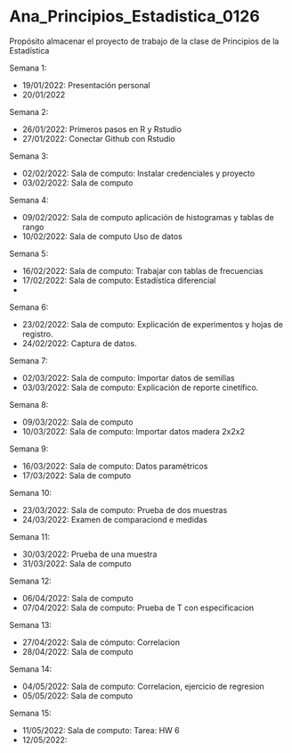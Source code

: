 # Ana_Principios_Estadistica_0126
Propósito almacenar el proyecto de trabajo de la clase de Principios de la Estadística

Semana 1:
+ 19/01/2022: Presentación personal
+ 20/01/2022

Semana 2:
+ 26/01/2022: Primeros pasos en R y Rstudio
+ 27/01/2022: Conectar Github con Rstudio

Semana 3:
+ 02/02/2022: Sala de computo: Instalar credenciales y proyecto
+ 03/02/2022: Sala de computo 

Semana 4:
+ 09/02/2022: Sala de computo aplicación de histogramas y tablas de rango
+ 10/02/2022: Sala de computo Uso de datos

Semana 5:
+ 16/02/2022: Sala de computo: Trabajar con tablas de frecuencias
+ 17/02/2022: Sala de computo: Estadística diferencial
+ 
Semana 6:
+ 23/02/2022: Sala de computo: Explicación de experimentos y hojas de registro.
+ 24/02/2022: Captura de datos.

Semana 7:
+ 02/03/2022: Sala de computo: Importar datos de semillas
+ 03/03/2022: Sala de computo: Explicación de reporte cinetífico.

Semana 8:
+ 09/03/2022: Sala de computo
+ 10/03/2022: Sala de computo: Importar datos madera 2x2x2

Semana 9:
+ 16/03/2022: Sala de computo: Datos paramétricos
+ 17/03/2022: Sala de computo

Semana 10:
+ 23/03/2022: Sala de computo: Prueba de dos muestras
+ 24/03/2022: Examen de comparaciond e medidas

Semana 11:
+ 30/03/2022: Prueba de una muestra
+ 31/03/2022: Sala de computo

Semana 12:
+ 06/04/2022: Sala de computo
+ 07/04/2022: Sala de computo: Prueba de T con especificacion

Semana 13:
+ 27/04/2022: Sala de cómputo: Correlacion
+ 28/04/2022: Sala de computo

Semana 14:
+ 04/05/2022: Sala de computo: Correlacion, ejercicio de regresion
+ 05/05/2022: Sala de computo

Semana 15:
+ 11/05/2022: Sala de computo: Tarea: HW 6
+ 12/05/2022:
